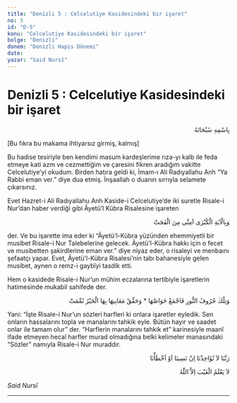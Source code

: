 ```yaml
---
title: "Denizli 5 : Celcelutiye Kasidesindeki bir işaret"
no: 5
id: "D-5"
konu: "Celcelutiye Kasidesindeki bir işaret"
bolge: "Denizli"
donem: "Denizli Hapis Dönemi"
date: 
yazar: "Said Nursî"
---
```


# Denizli 5 : Celcelutiye Kasidesindeki bir işaret

<p class="arabic" dir="rtl" title="Meal: “Her türlü noksan sıfatlardan yüce olan Allah’ın adıyla.”">بِاسْمِهِ سُبْحَانَهُ</p>

<p class="takdim">[Bu fıkra bu makama ihtiyarsız girmiş, kalmış]</p>

Bu hadise tesiriyle ben kendimi masum kardeşlerime rıza-yı kalb ile feda etmeye kati azm ve cezmettiğim ve çaresini fikren aradığım vakitte Celcelutiye’yi okudum. Birden hatıra geldi ki, İmam-ı Ali Radıyallahu Anh “Ya Rabbi eman ver.” diye dua etmiş. İnşaallah o duanın sırrıyla selamete çıkarsınız.

Evet Hazret-i Ali Radıyallahu Anh Kaside-i Celcelutiye’de iki suretle Risale-i Nur’dan haber verdiği gibi Âyetü’l Kübra Risalesine işareten

<p class="arabic" dir="rtl" title="Meal: “Âyetü’l-Kübrâ (büyük âyetler) vesilesiyle beni musibetten emin kıl”">وَبِالْآيَةِ الْكُبْرٰى اَمِنِّى مِنَ الْفَجَتْ </p>

der. Ve bu işarette ima eder ki “Âyetü’l-Kübra yüzünden ehemmiyetli bir musibet Risale-i Nur Talebelerine gelecek. Âyetü’l-Kübra hakkı için o fecet ve musibetten şakirdlerine eman ver.” diye niyaz eder, o risaleyi ve menbaını şefaatçı yapar. Evet, Âyetü’l-Kübra Risalesi’nin tabı bahanesiyle gelen musibet, aynen o remz-i gaybîyi tasdik etti.

Hem o kasidede Risale-i Nur’un mühim eczalarına tertibiyle işaretlerin hatimesinde mukabil sahifede der.

<p class="arabic" dir="rtl" title="">وَتِلْكَ حُرُوفُ النُّورِ فَاجْمَعْ خَوَاصَّهَا * وَحَقِّقْ مَعَانِيهَا بِهَا الْخَيْرُ تُمِّمَتْ</p>
Yani: “İşte Risale-i Nur’un sözleri harfleri ki onlara işaretler eyledik. Sen onların hassalarını topla ve manalarını tahkik eyle. Bütün hayır ve saadet onlar ile tamam olur” der. “Harflerin manalarını tahkik et” karinesiyle maanî ifade etmeyen hecaî harfler murad olmadığına belki kelimeler manasındaki “Sözler” namıyla Risale-i Nur muraddır.

<p class="arabic" dir="rtl" title="Meal: “Ey Rabbimiz! Unutur, ya da yanılırsak bizi sorumlu tutma!” [Bakara Sûresi, 2:286]">رَبَّنَا لاَ تُؤَاخِذْنَا اِنْ نَسِينَا اَوْ اَخْطَأْنَا</p>

<p class="arabic" dir="rtl" title="Meal: “Gaybı Allah'tan başkası bilemez” [Neml Sûresi, 27:65 den alıntı]">لاَ يَعْلَمُ الْغَيْبَ اِلاَّ اللّٰهُ</p>

*Said Nursî*

***
